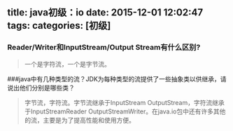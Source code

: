 title: java初级：io
date: 2015-12-01 12:02:47
tags: 
categories: [初级]
---
### Reader/Writer和InputStream/Output Stream有什么区别?
>一个是字符流，一个是字节流。

###java中有几种类型的流？JDK为每种类型的流提供了一些抽象类以供继承，请说出他们分别是哪些类？
>字节流，字符流。字节流继承于InputStream OutputStream，字符流继承于InputStreamReader OutputStreamWriter。在java.io包中还有许多其他的流，主要是为了提高性能和使用方便。
